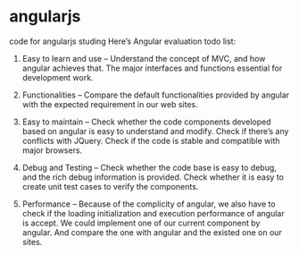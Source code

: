 # angularjs
code for angularjs studing
Here’s Angular evaluation todo list:

1)	Easy to learn and use – Understand the concept of MVC, and how angular achieves that. The major interfaces and functions essential for development work.

2)	Functionalities – Compare the default functionalities provided by angular with the expected requirement in our web sites. 

3)	Easy to maintain – Check whether the code components developed based on angular is easy to understand and modify. Check if there’s any conflicts with JQuery. Check if the code is stable and compatible with major browsers.

4)	Debug and Testing – Check whether the code base is easy to debug, and the rich debug information is provided. Check whether it is easy to create unit test cases to verify the components. 

5)	Performance – Because of the complicity of angular, we also have to check if the loading initialization and execution performance of angular is accept. We could implement one of our current component by angular. And compare the one with angular and the existed one on our sites.

